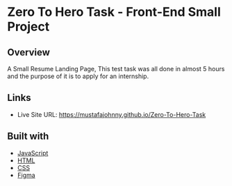 # Zero To Hero Task - Front-End Small Project

## Overview

A Small Resume Landing Page, This test task was all done in almost 5 hours and the purpose of it is to apply for an internship.

## Links

- Live Site URL: https://mustafajohnny.github.io/Zero-To-Hero-Task

## Built with

- [JavaScript](https://developer.mozilla.org/en-US/docs/Web/JavaScript)
- [HTML](https://developer.mozilla.org/en-US/docs/Web/HTML)
- [CSS](https://developer.mozilla.org/en-US/docs/Web/CSS)
- [Figma](https://www.figma.com/)
